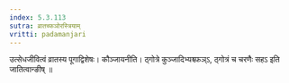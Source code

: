 ```yaml
---
index: 5.3.113
sutra: व्रातच्फञोरस्त्रियाम्
vritti: padamanjari
---
```


 उत्सेधजीवित्वं व्रातस्य पूगाद्विशेषः। कौञ्जायनीति। ठ्गोत्रे कुञ्जादिभ्यश्च्फञ्ऽ, ठ्गोत्रं च चरणैः सहऽ इति जातित्वान्ङीष् ॥